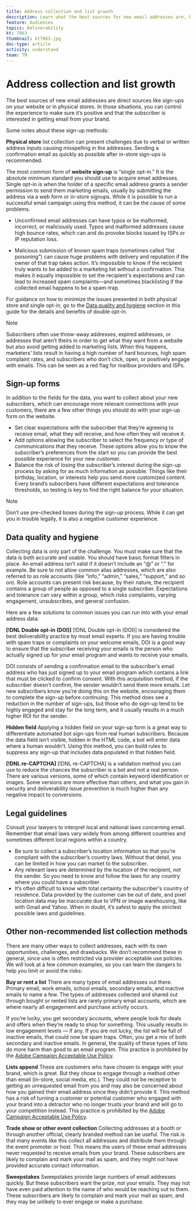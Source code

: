 ```yaml
---
title: Address collection and list growth
description: Learn what the best sources for new email addresses are, how to ensure high data quality, and alignment with legal guidelines. 
feature: Audiences
topics: Deliverability
kt: 7063
thumbnail: kt7063.jpg
doc-type: article
activity: understand
team: TM
---
```


# Address collection and list growth

The best sources of new email addresses are direct sources like sign-ups on your website or in physical stores. In those situations, you can control the experience to make sure it’s positive and that the subscriber is interested in getting email from your brand.

Some notes about these sign-up methods:

**Physical store** list collection can present challenges due to verbal or written address inputs causing misspelling in the addresses. Sending a confirmation email as quickly as possible after in-store sign-ups is recommended.

The most common form of **website sign-up** is “single opt-in.” It is the absolute minimum standard you should use to acquire email addresses. Single opt-in is when the holder of a specific email address grants a sender permission to send them marketing emails, usually by submitting the address via a web form or in-store signups. While it is possible to run a successful email campaign using this method, it can be the cause of some problems.

* Unconfirmed email addresses can have typos or be malformed, incorrect, or maliciously used. Typos and malformed addresses cause high bounce rates, which can and do provoke blocks issued by ISPs or IP reputation loss.

* Malicious submission of known spam traps (sometimes called “list poisoning”) can cause huge problems with delivery and reputation if the owner of that trap takes action. It’s impossible to know if the recipient truly wants to be added to a marketing list without a confirmation. This makes it equally impossible to set the recipient's expectations and can lead to increased spam complaints—and sometimes blacklisting if the collected email happens to be a spam-trap.
  
For guidance on how to minimize the issues presented in both physical store and single opt-in, go to the [Data quality and hygiene](#data-quality-and-hygiene) section in this guide for the details and benefits of double opt-in.

>[!NOTE]
>
>Subscribers often use throw-away addresses, expired addresses, or addresses that aren’t theirs in order to get what they want from a website but also avoid getting added to marketing lists. When this happens, marketers’ lists result in having a high number of hard bounces, high spam complaint rates, and subscribers who don’t click, open, or positively engage with emails. This can be seen as a red flag for mailbox providers and ISPs.

## Sign-up forms

In addition to the fields for the data, you want to collect about your new subscribers, which can encourage more relevant connections with your customers, there are a few other things you should do with your sign-up form on the website.

* Set clear expectations with the subscriber that they’re agreeing to receive email, what they will receive, and how often they will receive it.
* Add options allowing the subscriber to select the frequency or type of communications that they receive. These options allow you to know the subscriber’s preferences from the start so you can provide the best possible experience for your new customer.
* Balance the risk of losing the subscriber’s interest during the sign-up process by asking for as much information as possible. Things like their birthday, location, or interests help you send more customized content. Every brand’s subscribers have different expectations and tolerance thresholds, so testing is key to find the right balance for your situation.

 >[!NOTE]
 >
 > Don’t use pre-checked boxes during the sign-up process. While it can get you in trouble legally, it is also a negative customer experience.

## Data quality and hygiene

Collecting data is only part of the challenge. You must make sure that the data is both accurate and usable. You should have basic format filters in place. An email address isn’t valid if it doesn’t include an “@” or “.” for example. Be sure to not allow common alias addresses, which are also referred to as role accounts (like “info,” “admin,” “sales,” “support,” and so on). Role accounts can present risk because, by their nature, the recipient contains a group of people as opposed to a single subscriber. Expectations and tolerance can vary within a group, which risks complaints, varying engagement, unsubscribes, and general confusion.

Here are a few solutions to common issues you can run into with your email address data:

**[!DNL Double opt-in (DOI)]**
[!DNL Double opt-in (DOI)] is considered the best deliverability practice by most email experts. If you are having trouble with spam traps or complaints on your welcome emails, DOI is a good way to ensure that the subscriber receiving your emails is the person who actually signed up for your email program and wants to receive your emails.

DOI consists of sending a confirmation email to the subscriber’s email address who has just signed up to your email program which contains a link that must be clicked to confirm consent. With this acquisition method, if the subscriber doesn’t confirm, the sender wouldn’t send them more emails. Let new subscribers know you’re doing this on the website, encouraging them to complete the sign-up before continuing. This method does see a reduction in the number of sign-ups, but those who do sign-up tend to be highly engaged and stay for the long term, and it usually results in a much higher ROI for the sender.

**Hidden field**
Applying a hidden field on your sign-up form is a great way to differentiate automated bot sign-ups from real human subscribers. Because the data field isn’t visible, hidden in the HTML code, a bot will enter data where a human wouldn’t. Using this method, you can build rules to suppress any sign-up that includes data populated in that hidden field.

**[!DNL re-CAPTCHA]**
[!DNL re-CAPTCHA] is a validation method you can use to reduce the chances the subscriber is a bot and not a real person. There are various versions, some of which contain keyword identification or images. Some versions are more effective than others, and what you gain in security and deliverability issue prevention is much higher than any negative impact to conversions.

## Legal guidelines

Consult your lawyers to interpret local and national laws concerning email. Remember that email laws vary widely from among different countries and sometimes different local regions within a country.

* Be sure to collect a subscriber’s location information so that you’re compliant with the subscriber’s country laws. Without that detail, you can be limited in how you can market to the subscriber.
* Any relevant laws are determined by the location of the recipient, not the sender. So you need to know and follow the laws for any country where you could have a subscriber.
* It’s often difficult to know with total certainty the subscriber's country of residence. Data provided by the customer can be out of date, and pixel location data may be inaccurate due to VPN or image warehousing, like with Gmail and Yahoo. When in doubt, it’s safest to apply the strictest possible laws and guidelines.

## Other non-recommended list collection methods

There are many other ways to collect addresses, each with its own opportunities, challenges, and drawbacks. We don’t recommend these in general, since use is often restricted via provider acceptable use policies. We will look at a few common examples, so you can learn the dangers to help you limit or avoid the risks:

**Buy or rent a list**
There are many types of email addresses out there. Primary email, work emails, school emails, secondary emails, and inactive emails to name a few. The types of addresses collected and shared out through bought or rented lists are rarely primary email accounts, which are where nearly all engagement and purchase activity occurs.

If you’re lucky, you get secondary accounts, where people look for deals and offers when they’re ready to shop for something. This usually results in low engagement levels — if any. If you are not lucky, the list will be full of inactive emails, that could now be spam traps. Often, you get a mix of both secondary and inactive emails. In general, the quality of these types of lists do more harm than good to an email program. This practice is prohibited by the [Adobe Campaign Acceptable Use Policy](https://www.adobe.com/legal/terms/aup.html).

**Lists append**
These are customers who have chosen to engage with your brand, which is great. But they chose to engage through a method other than email (in-store, social media, etc.). They could not be receptive to getting an unrequested email from you and may also be concerned about how you gained their email address since they didn’t provide it. This method has a risk of turning a customer or potential customer who engaged with your brand into a detractor who no longer trusts your brand and will go to your competition instead. This practice is prohibited by the [Adobe Campaign Acceptable Use Policy](https://www.adobe.com/legal/terms/aup.html).

**Trade show or other event collection**
Collecting addresses at a booth or through another official, clearly branded method can be useful. The risk is that many events like this collect all addresses and distribute them through the event promoter or host. This means the users of these email addresses never requested to receive emails from your brand. These subscribers are likely to complain and mark your mail as spam, and they might not have provided accurate contact information.

**Sweepstakes**
Sweepstakes provide large numbers of email addresses quickly. But these subscribers want the prize, not your emails. They may not have even paid attention to the name of who would be reaching out to them. These subscribers are likely to complain and mark your mail as spam, and they may be unlikely to ever engage or make a purchase.
